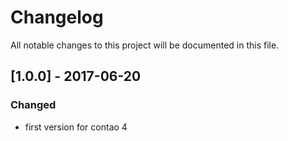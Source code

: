 # Changelog
All notable changes to this project will be documented in this file.

## [1.0.0] - 2017-06-20

### Changed
- first version for contao 4